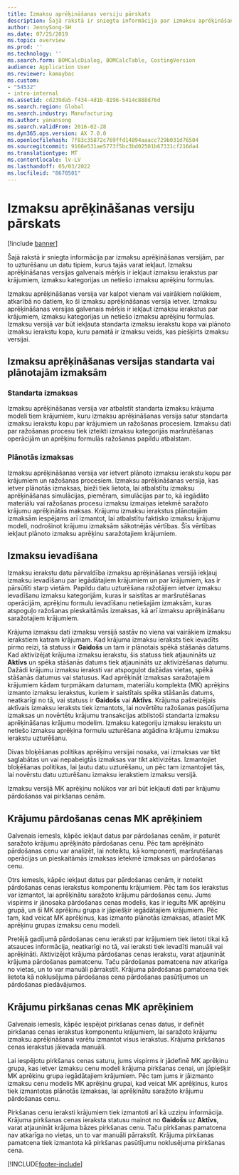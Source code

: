 ```yaml
---
title: Izmaksu aprēķināšanas versiju pārskats
description: Šajā rakstā ir sniegta informācija par izmaksu aprēķināšanas versijām, par to uzturēšanu un datu tipiem, kurus tajās varat iekļaut. Izmaksu aprēķināšanas versijas galvenais mērķis ir iekļaut izmaksu ierakstus par krājumiem, izmaksu kategorijas un netiešo izmaksu aprēķinu formulas.
author: JennySong-SH
ms.date: 07/25/2019
ms.topic: overview
ms.prod: ''
ms.technology: ''
ms.search.form: BOMCalcDialog, BOMCalcTable, CostingVersion
audience: Application User
ms.reviewer: kamaybac
ms.custom:
- "54532"
- intro-internal
ms.assetid: cd239da5-f434-4d1b-8196-5414c888d76d
ms.search.region: Global
ms.search.industry: Manufacturing
ms.author: yanansong
ms.search.validFrom: 2016-02-28
ms.dyn365.ops.version: AX 7.0.0
ms.openlocfilehash: 7f83c35872c769ffd14894aaacc729b031d76504
ms.sourcegitcommit: 9166e531ae5773f5bc3bd02501b67331cf216da4
ms.translationtype: MT
ms.contentlocale: lv-LV
ms.lasthandoff: 05/03/2022
ms.locfileid: "8670501"
---
```

# <a name="costing-versions-overview"></a>Izmaksu aprēķināšanas versiju pārskats

[!include [banner](../includes/banner.md)]

Šajā rakstā ir sniegta informācija par izmaksu aprēķināšanas versijām, par to uzturēšanu un datu tipiem, kurus tajās varat iekļaut. Izmaksu aprēķināšanas versijas galvenais mērķis ir iekļaut izmaksu ierakstus par krājumiem, izmaksu kategorijas un netiešo izmaksu aprēķinu formulas.

Izmaksu aprēķināšanas versija var kalpot vienam vai vairākiem nolūkiem, atkarībā no datiem, ko šī izmaksu aprēķināšanas versija ietver. Izmaksu aprēķināšanas versijas galvenais mērķis ir iekļaut izmaksu ierakstus par krājumiem, izmaksu kategorijas un netiešo izmaksu aprēķinu formulas. Izmaksu versijā var būt iekļauta standarta izmaksu ierakstu kopa vai plānoto izmaksu ierakstu kopa, kuru pamatā ir izmaksu veids, kas piešķirts izmaksu versijai.

## <a name="costing-versions-for-standard-or-planned-costs"></a>Izmaksu aprēķināšanas versijas standarta vai plānotajām izmaksām
### <a name="standard-costs"></a>Standarta izmaksas

Izmaksu aprēķināšanas versija var atbalstīt standarta izmaksu krājuma modeli tiem krājumiem, kuru izmaksu aprēķināšanas versija satur standarta izmaksu ierakstu kopu par krājumiem un ražošanas procesiem. Izmaksu dati par ražošanas procesu tiek izteikti izmaksu kategorijās maršrutēšanas operācijām un aprēķinu formulās ražošanas papildu atbalstam.

### <a name="planned-costs"></a>Plānotās izmaksas

Izmaksu aprēķināšanas versija var ietvert plānoto izmaksu ierakstu kopu par krājumiem un ražošanas procesiem. Izmaksu aprēķināšanas versija, kas ietver plānotās izmaksas, bieži tiek lietota, lai atbalstītu izmaksu aprēķināšanas simulācijas, piemēram, simulācijas par to, kā iegādāto materiālu vai ražošanas procesu izmaksu izmaiņas ietekmē saražoto krājumu aprēķinātās maksas. Krājumu izmaksu ierakstus plānotajām izmaksām iespējams arī izmantot, lai atbalstītu faktisko izmaksu krājumu modeli, nodrošinot krājumu izmaksām sākotnējās vērtības. Šīs vērtības iekļaut plānoto izmaksu aprēķinu saražotajiem krājumiem.

## <a name="entering-costs"></a>Izmaksu ievadīšana
Izmaksu ierakstu datu pārvaldība izmaksu aprēķināšanas versijā iekļauj izmaksu ievadīšanu par iegādātajiem krājumiem un par krājumiem, kas ir pārsūtīti starp vietām. Papildu datu uzturēšana ražotājiem ietver izmaksu ievadīšanu izmaksu kategorijām, kuras ir saistītas ar maršrutēšanas operācijām, aprēķinu formulu ievadīšanu netiešajām izmaksām, kuras atspoguļo ražošanas pieskaitāmās izmaksas, kā arī izmaksu aprēķināšanu saražotajiem krājumiem. 

Krājuma izmaksu dati izmaksu versijā sastāv no viena vai vairākiem izmaksu ierakstiem katram krājumam. Kad krājuma izmaksu ieraksts tiek ievadīts pirmo reizi, tā statuss ir **Gaidošs** un tam ir plānotais spēkā stāšanās datums. Kad aktivizējat krājuma izmaksu ierakstu, šis statuss tiek atjaunināts uz **Aktīvs** un spēka stāšanās datums tiek atjaunināts uz aktivizēšanas datumu. Dažādi krājumu izmaksu ieraksti var atspoguļot dažādas vietas, spēkā stāšanās datumus vai statusus. Kad aprēķināt izmaksas saražotajiem krājumiem kādam turpmākam datumam, materiālu komplekta (MK) aprēķins izmanto izmaksu ierakstus, kuriem ir saistītais spēka stāšanās datums, neatkarīgi no tā, vai statuss ir **Gaidošs** vai **Aktīvs**. Krājuma pašreizējais aktīvais izmaksu ieraksts tiek izmantots, lai novērtētu ražošanas pasūtījuma izmaksas un novērtētu krājumu transakcijas atbilstoši standarta izmaksu aprēķināšanas krājumu modelim. Izmaksu kategoriju izmaksu ierakstu un netiešo izmaksu aprēķina formulu uzturēšana atgādina krājumu izmaksu ierakstu uzturēšanu. 

Divas bloķēšanas politikas aprēķinu versijai nosaka, vai izmaksas var tikt saglabātas un vai nepabeigtās izmaksas var tikt aktivizētas. Izmantojiet bloķēšanas politikas, lai ļautu datu uzturēšanu, un pēc tam izmantojiet tās, lai novērstu datu uzturēšanu izmaksu ierakstiem izmaksu versijā. 

Izmaksu versijā MK aprēķinu nolūkos var arī būt iekļauti dati par krājumu pārdošanas vai pirkšanas cenām.

## <a name="item-sales-prices-for-bom-calculations"></a>Krājumu pārdošanas cenas MK aprēķiniem
Galvenais iemesls, kāpēc iekļaut datus par pārdošanas cenām, ir paturēt saražoto krājumu aprēķināto pārdošanas cenu. Pēc tam aprēķināto pārdošanas cenu var analizēt, lai noteiktu, kā komponenti, maršrutēšanas operācijas un pieskaitāmās izmaksas ietekmē izmaksas un pārdošanas cenu. 

Otrs iemesls, kāpēc iekļaut datus par pārdošanas cenām, ir noteikt pārdošanas cenas ierakstus komponentu krājumiem. Pēc tam šos ierakstus var izmantot, lai aprēķinātu saražoto krājumu pārdošanas cenu. Jums vispirms ir jānosaka pārdošanas cenas modelis, kas ir iegults MK aprēķinu grupā, un šī MK aprēķinu grupa ir jāpiešķir iegādātajiem krājumiem. Pēc tam, kad veicat MK aprēķinus, kas izmanto plānotās izmaksas, atlasiet MK aprēķinu grupas izmaksu cenu modeli. 

Pretējā gadījumā pārdošanas cenu ieraksti par krājumiem tiek lietoti tikai kā atsauces informācija, neatkarīgi no tā, vai ieraksti tiek ievadīti manuāli vai aprēķināti. Aktivizējot krājuma pārdošanas cenas ierakstu, varat atjaunināt krājuma pārdošanas pamatcenu. Taču pārdošanas pamatcena nav atkarīga no vietas, un to var manuāli pārrakstīt. Krājuma pārdošanas pamatcena tiek lietota kā noklusējuma pārdošanas cena pārdošanas pasūtījumos un pārdošanas piedāvājumos.

## <a name="item-purchase-prices-for-bom-calculations"></a>Krājumu pirkšanas cenas MK aprēķiniem
Galvenais iemesls, kāpēc iespējot pirkšanas cenas datus, ir definēt pirkšanas cenas ierakstus komponentu krājumiem, lai saražoto krājumu izmaksu aprēķināšanai varētu izmantot visus ierakstus. Krājuma pirkšanas cenas ierakstus jāievada manuāli. 

Lai iespējotu pirkšanas cenas saturu, jums vispirms ir jādefinē MK aprēķinu grupa, kas ietver izmaksu cenu modeli krājuma pirkšanas cenai, un jāpiešķir MK aprēķinu grupa iegādātajiem krājumiem. Pēc tam jums ir jāizmanto izmaksu cenu modelis MK aprēķinu grupai, kad veicat MK aprēķinus, kuros tiek izmantotas plānotās izmaksas, lai aprēķinātu saražoto krājumu pārdošanas cenu. 

Pirkšanas cenu ieraksti krājumiem tiek izmantoti arī kā uzziņu informācija. Krājuma pirkšanas cenas ieraksta statusu mainot no **Gaidošs** uz **Aktīvs**, varat atjaunināt krājuma bāzes pirkšanas cenu. Taču pirkšanas pamatcena nav atkarīga no vietas, un to var manuāli pārrakstīt. Krājuma pirkšanas pamatcena tiek izmantota kā pirkšanas pasūtījumu noklusējuma pirkšanas cena.





[!INCLUDE[footer-include](../../includes/footer-banner.md)]